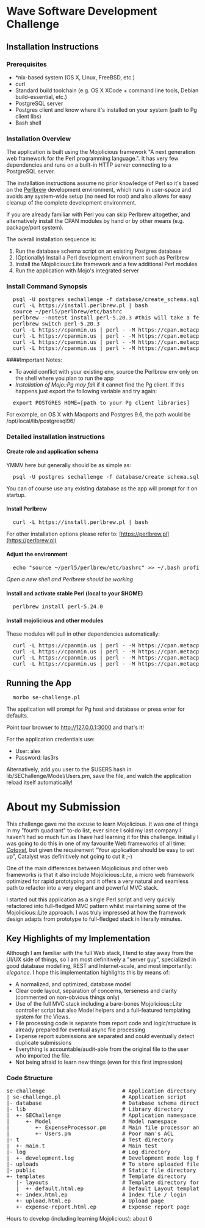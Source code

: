 # Wave Software Development Challenge

## Installation Instructions

### Prerequisites

* *nix-based system (OS X, Linux, FreeBSD, etc.)
* curl
* Standard build toolchain (e.g. OS X XCode + command line tools, Debian build-essential, etc.)
* PostgreSQL server
* Postgres client and know where it's installed on your system (path to Pg client libs)
* Bash shell

### Installation Overview

The application is built using the Mojolicious framework "A next generation web framework for the Perl programming language.". It has very few dependencies and runs
on a built-in HTTP server connecting to a PostgreSQL server. 

The installation instructions assume no prior knowledge of Perl so it's based on the [Perlbrew](https://perlbrew.pl) development environment, which runs in user-space and
avoids any system-wide setup (no need for root) and also allows for easy cleanup of the complete development environment.

If you are already familiar with Perl you can skip Perlbrew altogether, and alternatively install the CPAN modules by hand or by other means (e.g. package/port system).

The overall installation sequence is:

1. Run the database schema script on an existing Postgres database
1. (Optionally) Install a Perl development environment such as Perlbrew
1. Install the Mojolicious::Lite framework and a few additional Perl modules
1. Run the application with Mojo's integrated server

### Install Command Synopsis

<pre>
  psql -U postgres sechallenge -f database/create_schema.sql
  curl -L https://install.perlbrew.pl | bash
  source ~/perl5/perlbrew/etc/bashrc
  perlbrew --notest install perl-5.20.3 #this will take a few minutes
  perlbrew switch perl-5.20.3
  curl -L https://cpanmin.us | perl - -M https://cpan.metacpan.org -n Mojolicious::Lite
  curl -L https://cpanmin.us | perl - -M https://cpan.metacpan.org -n UUID::Generator::PurePerl
  curl -L https://cpanmin.us | perl - -M https://cpan.metacpan.org -n Text::CSV_PP 
  curl -L https://cpanmin.us | perl - -M https://cpan.metacpan.org -n Mojo::Pg
</pre>

####Important Notes:

* To avoid conflict with your existing env, source the Perlbrew env only on the shell where you plan to run the app
* *Installation of Mojo::Pg may fail* if it cannot find the Pg client. If this happens just export the following variable and try again:
<pre>
  export POSTGRES_HOME=[path to your Pg client libraries]
</pre>

For example, on OS X with Macports and Postgres 9.6, the path would be /opt/local/lib/postgresql96/

### Detailed installation instructions

#### Create role and application schema

YMMV here but generally should be as simple as:

<pre>
  psql -U postgres sechallenge -f database/create_schema.sql
</pre>

You can of course use any existing database as the app will prompt for it on startup.

#### Install Perlbrew

<pre>
  curl -L https://install.perlbrew.pl | bash
</pre>

For other installation options please refer to: [https://perlbrew.pl](https://perlbrew.pl) 

#### Adjust the environment
<pre>
  echo "source ~/perl5/perlbrew/etc/bashrc" >> ~/.bash_profile
</pre>

*Open a new shell and Perlbrew should be working*

#### Install and activate stable Perl (local to your $HOME)
<pre>
  perlbrew install perl-5.24.0
</pre>

#### Install mojolicious and other modules

These modules will pull in other dependencies automatically:

<pre>
  curl -L https://cpanmin.us | perl - -M https://cpan.metacpan.org -n Mojolicious::Lite
  curl -L https://cpanmin.us | perl - -M https://cpan.metacpan.org -n UUID::Generator::PurePerl
  curl -L https://cpanmin.us | perl - -M https://cpan.metacpan.org -n Text::CSV_PP 
  curl -L https://cpanmin.us | perl - -M https://cpan.metacpan.org -n Mojo::Pg
</pre>

## Running the App

<pre>
  morbo se-challenge.pl
</pre>

The application will prompt for Pg host and database or press enter for defaults.

Point tour browser to http://127.0.0.1:3000 and that's it!

For the application credentials use:
* User: alex
* Password: las3rs

Alternatively, add you user to the $USERS hash in lib/SEChallenge/Model/Users.pm, save the file, and watch the application reload itself automatically!

# About my Submission

This challenge gave me the excuse to learn Mojolicious. It was one of things in my "fourth quadrant" to-do list, ever since I sold my last company I haven't had so much fun as I have had
learning it for this challenge. Initially I was going to do this in one of my favourite Web frameworks of all time: [*Catayst*](http://www.catalystframework.org), but given the requirement
"Your application should be easy to set up", Catalyst was definitively not going to cut it ;-) 

One of the main differences between Mojolicious and other web frameworks is that it also include Mojolicious::Lite, a micro web framework optimized for rapid prototyping and it offers
a very natural and seamless path to refactor into a very elegant and powerful MVC stack.

I started out this application as a single Perl script and very quickly refactored into full-fledged MVC pattern whilst maintaining some of the Mojolicious::Lite approach. I was truly impressed
at how the framework design adapts from prototype to full-fledged stack in literally minutes.

## Key Highlights of my Implementation

Although I am familiar with the full Web stack, I tend to stay away from the UI/UX side of things, so I am most definitively a "server guy", specialized in good database modelling, REST and
Internet-scale, and most importantly: *elegance*. I hope this implementation highlights this by means of:

* A normalized, and optimized, database model
* Clear code layout, separation of concerns, terseness and clarity (commented on non-obvious things only)
* Use of the full MVC stack including a bare-bones Mojolicious::Lite controller script but also Model helpers and a full-featured templating system for the Views.
* File processing code is separate from report code and logic/structure is already prepared for eventual async file processing
* Expense report submissions are separated and could eventually detect duplicate submissions
* Everything is accountable/audit-able from the original file to the user who imported the file.
* Not being afraid to learn new things (even for this first impression)

### Code Structure

<pre>
se-challenge                        # Application directory
| se-challenge.pl                   # Application script
|- database                         # Database schema directory
|- lib                              # Library directory
|  +- SEChallenge                   # Application namespace
|     +- Model                      # Model namespace
|        +- ExpenseProcessor.pm     # Main file processor and report helper
|        +- Users.pm                # Poor man's ACL 
|- t                                # Test directory
|  +- main.t                        # Main test
|- log                              # Log directory
|  +- development.log               # Development mode log file
|- uploads                          # To store uploaded files
|- public                           # Static file directory (served automatically)
+- templates                        # Template directory
   |- layouts                       # Template directory for layouts
   |  +- default.html.ep            # Default Layout template
   +- index.html.ep                 # Index file / login
   +- upload.html.ep                # Upload page
   +- expense-report.html.ep        # Expense report page
</pre>

Hours to develop (including learning Mojolicious): about 6

